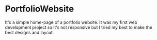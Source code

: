 # PortfolioWebsite
It's a simple home-page of a portfolio website. It was my first web development project so it's not responsive but I tried my best to make the best designs and layout. 
